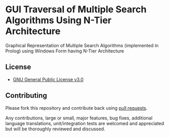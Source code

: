 # GUI Traversal of Multiple Search Algorithms Using N-Tier Architecture
Graphical Representation of Multiple Search Algorithms (implemented in Prolog) using Windows Form having N-Tier Architecture

## License

* [GNU General Public License v3.0](https://www.gnu.org/licenses/gpl-3.0.en.html)

## Contributing

Please fork this repository and contribute back using
[pull requests](https://github.com/sohaibrabbani/GUI-traversal-of-Multiple-Search-Algorithms-Using-N-Tier-Architecture/pulls).

Any contributions, large or small, major features, bug fixes, additional
language translations, unit/integration tests are welcomed and appreciated
but will be thoroughly reviewed and discussed.
